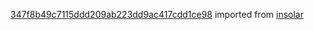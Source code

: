 [347f8b49c7115ddd209ab223dd9ac417cdd1ce98](https://github.com/insolar/insolar/commit/347f8b49c7115ddd209ab223dd9ac417cdd1ce98) imported from [insolar](https://github.com/insolar/insolar)
